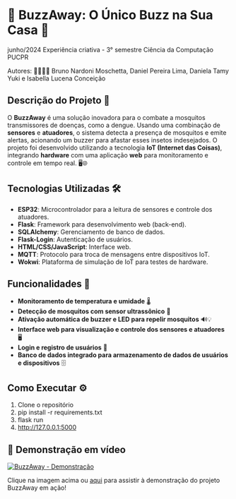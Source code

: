 # 🦟 BuzzAway: O Único Buzz na Sua Casa 🚫
junho/2024
Experiência criativa - 3° semestre Ciência da Computação PUCPR

Autores: 👩‍💻👨‍💻
Bruno Nardoni Moschetta,
Daniel Pereira Lima,
Daniela Tamy Yuki e
Isabella Lucena Conceição
## Descrição do Projeto 🎯

O **BuzzAway** é uma solução inovadora para o combate a mosquitos transmissores de doenças, como a dengue. Usando uma combinação de **sensores** e **atuadores**, o sistema detecta a presença de mosquitos e emite alertas, acionando um buzzer para afastar esses insetos indesejados. O projeto foi desenvolvido utilizando a tecnologia **IoT (Internet das Coisas)**, integrando **hardware** com uma aplicação **web** para monitoramento e controle em tempo real. 🖥️🌐

## Tecnologias Utilizadas 🛠️

- **ESP32**: Microcontrolador para a leitura de sensores e controle dos atuadores.
- **Flask**: Framework para desenvolvimento web (back-end).
- **SQLAlchemy**: Gerenciamento de banco de dados.
- **Flask-Login**: Autenticação de usuários.
- **HTML/CSS/JavaScript**: Interface web.
- **MQTT**: Protocolo para troca de mensagens entre dispositivos IoT.
- **Wokwi**: Plataforma de simulação de IoT para testes de hardware.

## Funcionalidades 🚀

- **Monitoramento de temperatura e umidade** 🌡️
- **Detecção de mosquitos com sensor ultrassônico** 🦟
- **Ativação automática de buzzer e LED para repelir mosquitos** 🔊💡
- **Interface web para visualização e controle dos sensores e atuadores** 🖥️
- **Login e registro de usuários** 🔐
- **Banco de dados integrado para armazenamento de dados de usuários e dispositivos** 🗄️


## Como Executar ⚙️

1. Clone o repositório
2. pip install -r requirements.txt
3. flask run
4. http://127.0.0.1:5000


## 🔗 Demonstração em vídeo

[![BuzzAway - Demonstração](https://img.youtube.com/vi/ZoZKuBLi5j0/0.jpg)](https://youtu.be/ZoZKuBLi5j0)

Clique na imagem acima ou [aqui](https://youtu.be/ZoZKuBLi5j0) para assistir à demonstração do projeto BuzzAway em ação!

